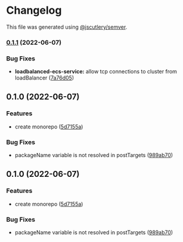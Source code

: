 # Changelog

This file was generated using [@jscutlery/semver](https://github.com/jscutlery/semver).

### [0.1.1](https://github.com/justicointeractive/ji-constructs/compare/loadbalanced-ecs-service-0.1.0...loadbalanced-ecs-service-0.1.1) (2022-06-07)


### Bug Fixes

* **loadbalanced-ecs-service:** allow tcp connections to cluster from loadBalancer ([7a76d05](https://github.com/justicointeractive/ji-constructs/commit/7a76d05c8d313f0533fc6210c77ec2aecd15ae17))

## 0.1.0 (2022-06-07)


### Features

* create monorepo ([5d7155a](https://github.com/justicointeractive/ji-constructs/commit/5d7155a88841822fa7c984658f95ebf36d56af6e))


### Bug Fixes

* packageName variable is not resolved in postTargets ([989ab70](https://github.com/justicointeractive/ji-constructs/commit/989ab70521d1895358447f136a1817221c03281e))

## 0.1.0 (2022-06-07)


### Features

* create monorepo ([5d7155a](https://github.com/justicointeractive/ji-constructs/commit/5d7155a88841822fa7c984658f95ebf36d56af6e))


### Bug Fixes

* packageName variable is not resolved in postTargets ([989ab70](https://github.com/justicointeractive/ji-constructs/commit/989ab70521d1895358447f136a1817221c03281e))
